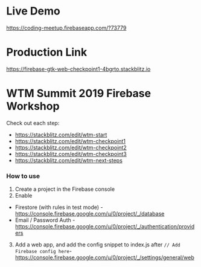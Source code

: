 # Live Demo
https://coding-meetup.firebaseapp.com/?73779

# Production Link
https://firebase-gtk-web-checkpoint1-4bgrto.stackblitz.io


# WTM Summit 2019 Firebase Workshop

Check out each step:
* https://stackblitz.com/edit/wtm-start
* https://stackblitz.com/edit/wtm-checkpoint1
* https://stackblitz.com/edit/wtm-checkpoint2
* https://stackblitz.com/edit/wtm-checkpoint3
* https://stackblitz.com/edit/wtm-next-steps

### How to use
1) Create a project in the Firebase console
2) Enable
* Firestore (with rules in test mode) - https://console.firebase.google.com/u/0/project/_/database
* Email / Password Auth -  https://console.firebase.google.com/u/0/project/_/authentication/providers
3) Add a web app, and add the config snippet to index.js after `// Add Firebase config here`- https://console.firebase.google.com/u/0/project/_/settings/general/web
